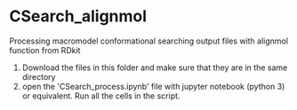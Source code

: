 # CSearch_alignmol
Processing macromodel conformational searching output files with alignmol function from RDkit

1. Download the files in this folder and make sure that they are in the same directory 
2. open the 'CSearch_process.ipynb' file with jupyter notebook (python 3) or equivalent. Run all the cells in the script. 
